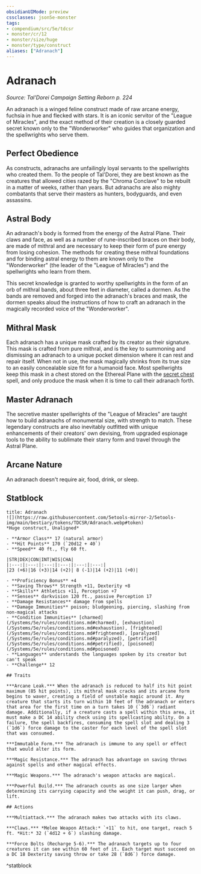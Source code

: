 ```yaml
---
obsidianUIMode: preview
cssclasses: json5e-monster
tags:
- compendium/src/5e/tdcsr
- monster/cr/12
- monster/size/huge
- monster/type/construct
aliases: ["Adranach"]
---
```

# Adranach
*Source: Tal'Dorei Campaign Setting Reborn p. 224*  

An adranach is a winged feline construct made of raw arcane energy, fuchsia in hue and flecked with stars. It is an iconic servitor of the "League of Miracles", and the exact method of their creation is a closely guarded secret known only to the "Wonderworker" who guides that organization and the spellwrights who serve them.

## Perfect Obedience

As constructs, adranachs are unfailingly loyal servants to the spellwrights who created them. To the people of Tal'Dorei, they are best known as the creatures that allowed cities razed by the "Chroma Conclave" to be rebuilt in a matter of weeks, rather than years. But adranachs are also mighty combatants that serve their masters as hunters, bodyguards, and even assassins.

## Astral Body

An adranach's body is formed from the energy of the Astral Plane. Their claws and face, as well as a number of rune-inscribed braces on their body, are made of mithral and are necessary to keep their form of pure energy from losing cohesion. The methods for creating these mithral foundations and for binding astral energy to them are known only to the "Wonderworker" (the leader of the "League of Miracles") and the spellwrights who learn from them.

This secret knowledge is granted to worthy spellwrights in the form of an orb of mithral bands, about three feet in diameter, called a dormen. As the bands are removed and forged into the adranach's braces and mask, the dormen speaks aloud the instructions of how to craft an adranach in the magically recorded voice of the "Wonderworker".

## Mithral Mask

Each adranach has a unique mask crafted by its creator as their signature. This mask is crafted from pure mithral, and is the key to summoning and dismissing an adranach to a unique pocket dimension where it can rest and repair itself. When not in use, the mask magically shrinks from its true size to an easily concealable size fit for a humanoid face. Most spellwrights keep this mask in a chest stored on the Ethereal Plane with the [secret chest](/Systems/5e/spells/leomunds-secret-chest.md) spell, and only produce the mask when it is time to call their adranach forth.

## Master Adranach

The secretive master spellwrights of the "League of Miracles" are taught how to build adranachs of monumental size, with strength to match. These legendary constructs are also inevitably outfitted with unique enhancements of their creators' own devising, from upgraded espionage tools to the ability to sublimate their starry form and travel through the Astral Plane.

## Arcane Nature

An adranach doesn't require air, food, drink, or sleep.

## Statblock

```ad-statblock
title: Adranach
![](https://raw.githubusercontent.com/5etools-mirror-2/5etools-img/main/bestiary/tokens/TDCSR/Adranach.webp#token)
*Huge construct, Unaligned*

- **Armor Class** 17 (natural armor)
- **Hit Points** 170 (`20d12 + 40`)
- **Speed** 40 ft., fly 60 ft.

|STR|DEX|CON|INT|WIS|CHA|
|:---:|:---:|:---:|:---:|:---:|:---:|
|23 (+6)|16 (+3)|14 (+2)| 8 (-1)|14 (+2)|11 (+0)|

- **Proficiency Bonus** +4
- **Saving Throws** Strength +11, Dexterity +8
- **Skills** Athletics +11, Perception +7
- **Senses** darkvision 120 ft., passive Perception 17
- **Damage Resistances** damage from spells
- **Damage Immunities** poison; bludgeoning, piercing, slashing from non-magical attacks
- **Condition Immunities** [charmed](/Systems/5e/rules/conditions.md#charmed), [exhaustion](/Systems/5e/rules/conditions.md#exhaustion), [frightened](/Systems/5e/rules/conditions.md#frightened), [paralyzed](/Systems/5e/rules/conditions.md#paralyzed), [petrified](/Systems/5e/rules/conditions.md#petrified), [poisoned](/Systems/5e/rules/conditions.md#poisoned)
- **Languages** understands the languages spoken by its creator but can't speak
- **Challenge** 12

## Traits

***Arcane Leak.*** When the adranach is reduced to half its hit point maximum (85 hit points), its mithral mask cracks and its arcane form begins to waver, creating a field of unstable magic around it. Any creature that starts its turn within 10 feet of the adranach or enters that area for the first time on a turn takes 10 (`3d6`) radiant damage. Additionally, if a creature casts a spell within this area, it must make a DC 14 ability check using its spellcasting ability. On a failure, the spell backfires, consuming the spell slot and dealing 3 (`1d6`) force damage to the caster for each level of the spell slot that was consumed.

***Immutable Form.*** The adranach is immune to any spell or effect that would alter its form.

***Magic Resistance.*** The adranach has advantage on saving throws against spells and other magical effects.

***Magic Weapons.*** The adranach's weapon attacks are magical.

***Powerful Build.*** The adranach counts as one size larger when determining its carrying capacity and the weight it can push, drag, or lift.

## Actions

***Multiattack.*** The adranach makes two attacks with its claws.

***Claws.*** *Melee Weapon Attack:* `+11` to hit, one target, reach 5 ft. *Hit:* 32 (`4d12 + 6`) slashing damage.

***Force Bolts (Recharge 5-6).*** The adranach targets up to four creatures it can see within 60 feet of it. Each target must succeed on a DC 18 Dexterity saving throw or take 28 (`8d6`) force damage.
```
^statblock